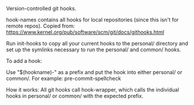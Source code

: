 Version-controlled git hooks.

hook-names contains all hooks for local repositories (since this isn't for remote repos).
Copied from: https://www.kernel.org/pub/software/scm/git/docs/githooks.html

Run init-hooks to copy all your current hooks to the personal/ directory and set up
the symlinks necessary to run the personal/ and common/ hooks.

To add a hook:

Use "$(hookname)-" as a prefix and put the hook into either personal/ or common/.
For example:
   pre-commit-spellcheck

How it works:
All git hooks call hook-wrapper, which calls the individual hooks in personal/ or
common/ with the expected prefix.
